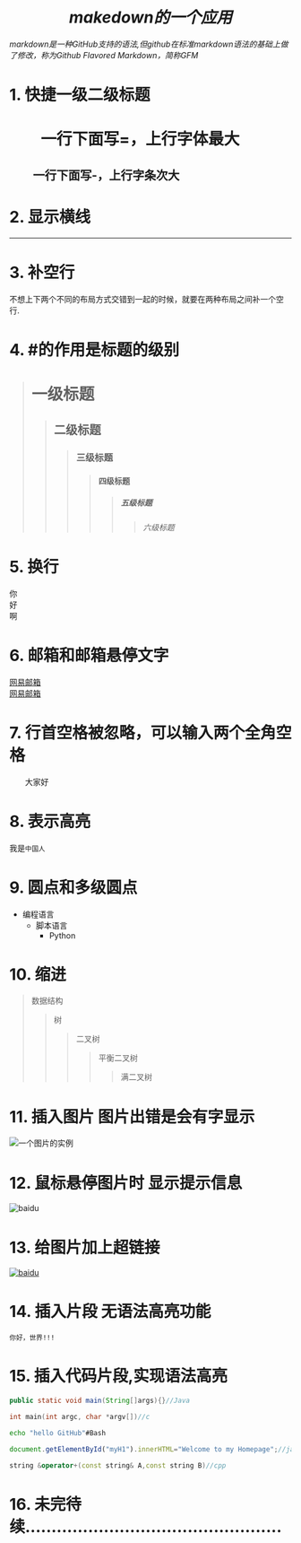 # $$makedown的一个应用$$ #
_markdown是一种GitHub支持的语法,但github在标准markdown语法的基础上做了修改，称为Github Flavored Markdown，简称GFM_
# 1. 快捷一级二级标题 #
　　一行下面写=，上行字体最大
=
　　一行下面写-，上行字条次大
-

# 2. 显示横线 #

---

# 3. 补空行 #
不想上下两个不同的布局方式交错到一起的时候，就要在两种布局之间补一个空行.

# 4. #的作用是标题的级别 #
># 一级标题<br>
>>## 二级标题<br>
>>>### 三级标题<br>
>>>>#### 四级标题<br>
>>>>>##### 五级标题<br>
>>>>>>###### 六级标题

# 5. 换行 #
你<br>
好<br>
啊

# 6. 邮箱和邮箱悬停文字 #
[网易邮箱](http://www.126.com)<br>
[网易邮箱](http://www.126.com "我的邮箱1950482839@qq.com")<br>

# 7. 行首空格被忽略，可以输入两个全角空格 #
　　大家好


# 8. 表示高亮 #
我是`中国人`<br>

# 9. 圆点和多级圆点 #
* 编程语言
    * 脚本语言
        * Python

# 10. 缩进 #
>数据结构
>>树
>>>二叉树
>>>>平衡二叉树
>>>>>满二叉树

# 11. 插入图片 图片出错是会有字显示 #
![一个图片的实例](https://gimg2.baidu.com/image_search/src=http%3A%2F%2Fup.enterdesk.com%2Fedpic_source%2F53%2Fb9%2F7b%2F53b97bfd3ae56da2712c03bd8ff22b3b.jpg&refer=http%3A%2F%2Fup.enterdesk.com&app=2002&size=f9999,10000&q=a80&n=0&g=0n&fmt=auto?sec=1655451526&t=1d5a631038b40fa0e70d2c1c0b4a8411) <br>

# 12. 鼠标悬停图片时 显示提示信息 #
![baidu](http://www.baidu.com/img/bdlogo.gif "百度logo")<br>

# 13. 给图片加上超链接 #
[![baidu](http://www.baidu.com/img/bdlogo.gif "百度Logo")](http://baidu.com)<br>

# 14. 插入片段 无语法高亮功能 #
```
你好，世界!!!
```

# 15. 插入代码片段,实现语法高亮 #
```Java
public static void main(String[]args){}//Java
```
```c
int main(int argc, char *argv[])//c
```
```Bash
echo "hello GitHub"#Bash
```
```javascript
document.getElementById("myH1").innerHTML="Welcome to my Homepage";//javascipt
```
```cpp
string &operator+(const string& A,const string B)//cpp
```
# 16. 未完待续................................................. #
